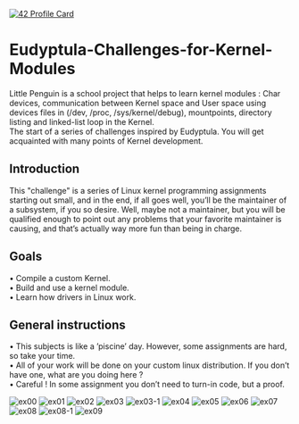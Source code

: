 [![42 Profile Card](https://1337-readme.vercel.app/api/profile?cursus=42cursus&login=zoulhafi)](https://github.com/mohouyizme/1337-readme)

# Eudyptula-Challenges-for-Kernel-Modules
Little Penguin is a school project that helps to learn kernel modules : Char devices, communication between Kernel space and User space using devices files in (/dev,  /proc, /sys/kernel/debug), mountpoints, directory listing and linked-list loop in the Kernel.  
The start of a series of challenges inspired by Eudyptula. You will get acquainted with many points of Kernel development.

## Introduction
This "challenge" is a series of Linux kernel programming assignments starting out small,
and in the end, if all goes well, you’ll be the maintainer of a subsystem, if you so desire.
Well, maybe not a maintainer, but you will be qualified enough to point out any problems
that your favorite maintainer is causing, and that’s actually way more fun than being in
charge.

## Goals
• Compile a custom Kernel.  
• Build and use a kernel module.  
• Learn how drivers in Linux work.  

## General instructions
• This subjects is like a ’piscine’ day. However, some assignments are hard, so take your time.  
• All of your work will be done on your custom linux distribution. If you don’t have one, what are you doing here ?  
• Careful ! In some assignment you don’t need to turn-in code, but a proof.  

![ex00](https://raw.githubusercontent.com/oulhafiane/1337_42_little-penguin-1-kernel-modules/master/ressources/1.png)
![ex01](https://raw.githubusercontent.com/oulhafiane/1337_42_little-penguin-1-kernel-modules/master/ressources/2.png)
![ex02](https://raw.githubusercontent.com/oulhafiane/1337_42_little-penguin-1-kernel-modules/master/ressources/3.png)
![ex03](https://raw.githubusercontent.com/oulhafiane/1337_42_little-penguin-1-kernel-modules/master/ressources/4.png)
![ex03-1](https://raw.githubusercontent.com/oulhafiane/1337_42_little-penguin-1-kernel-modules/master/ressources/5.png)
![ex04](https://raw.githubusercontent.com/oulhafiane/1337_42_little-penguin-1-kernel-modules/master/ressources/6.png)
![ex05](https://raw.githubusercontent.com/oulhafiane/1337_42_little-penguin-1-kernel-modules/master/ressources/7.png)
![ex06](https://raw.githubusercontent.com/oulhafiane/1337_42_little-penguin-1-kernel-modules/master/ressources/8.png)
![ex07](https://raw.githubusercontent.com/oulhafiane/1337_42_little-penguin-1-kernel-modules/master/ressources/9.png)
![ex08](https://raw.githubusercontent.com/oulhafiane/1337_42_little-penguin-1-kernel-modules/master/ressources/10.png)
![ex08-1](https://raw.githubusercontent.com/oulhafiane/1337_42_little-penguin-1-kernel-modules/master/ressources/11.png)
![ex09](https://raw.githubusercontent.com/oulhafiane/1337_42_little-penguin-1-kernel-modules/master/ressources/12.png)
